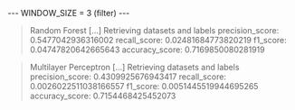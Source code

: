 
 --- WINDOW_SIZE = 3 (filter) --- 


> Random Forest
[...] Retrieving datasets and labels
precision_score: 0.5477042936316002
recall_score: 0.02481684773820219
f1_score: 0.04747820642665643
accuracy_score: 0.7169850080281919


> Multilayer Perceptron
[...] Retrieving datasets and labels
precision_score: 0.4309925676943417
recall_score: 0.0026022511038166557
f1_score: 0.0051445519944695265
accuracy_score: 0.7154468425452073
